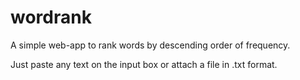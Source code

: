 # wordrank
A simple web-app to rank words by descending order of frequency.

Just paste any text on the input box or attach a file in .txt format. 
